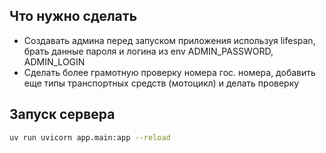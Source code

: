 ## Что нужно сделать

- Создавать админа перед запуском приложения используя lifespan, брать данные пароля и логина из env ADMIN_PASSWORD, ADMIN_LOGIN
- Сделать более грамотную проверку номера гос. номера, добавить еще типы транспортных средств (мотоцикл) и делать проверку

## Запуск сервера

```bash
uv run uvicorn app.main:app --reload
```

